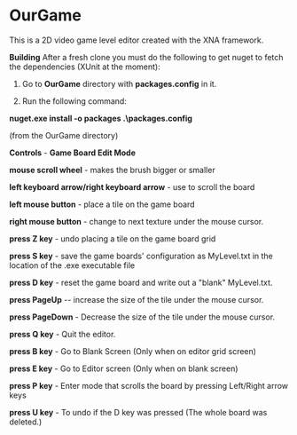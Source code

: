 OurGame
=======

This is a 2D video game level editor created with the XNA framework.

**Building**
After a fresh clone you must do the following to get nuget to fetch the dependencies (XUnit at the moment):

1.  Go to **OurGame** directory with **packages.config** in it.

2.  Run the following command:

**nuget.exe install -o packages .\packages.config**

(from the OurGame directory)



**Controls** - **Game Board Edit Mode**

**mouse scroll wheel** - makes the brush bigger or smaller

**left keyboard arrow/right keyboard arrow** - use to scroll the board

**left mouse button** - place a tile on the game board

**right mouse button** - change to next texture under the mouse cursor.

**press Z key** - undo placing a tile on the game board grid

**press S key** - save the game boards' configuration as MyLevel.txt in the location of the .exe executable file

**press D key** - reset the game board and write out  a "blank" MyLevel.txt.

**press PageUp** -- increase the size of the tile under the mouse cursor.

**press PageDown** - Decrease the size of the tile under the mouse cursor.

**press Q key** - Quit the editor.

**press B key** - Go to Blank Screen (Only when on editor grid screen)

**press E key** - Go to Editor screen (Only when on blank screen)

**press P key** - Enter mode that scrolls the board by pressing Left/Right arrow keys

**press U key** - To undo if the D key was pressed (The whole board was deleted.)
